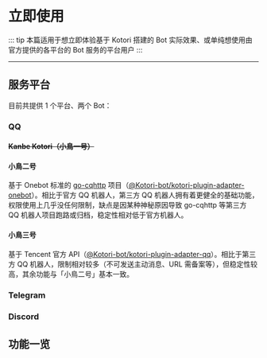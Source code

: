 # 立即使用

::: tip
本篇适用于想立即体验基于 Kotori 搭建的 Bot 实际效果、或单纯想使用由官方提供的各平台的 Bot 服务的平台用户
:::

---

## 服务平台

目前共提供 1 个平台、两个 Bot：

### QQ

#### ~~Kanbe Kotori（小鳥一号）~~

#### 小鳥二号

基于 Onebot 标准的 [go-cqhttp](https://github.com/Mrs4s/go-cqhttp) 项目（[@Kotori-bot/kotori-plugin-adapter-onebot](../modules/#@kotori-bot/kotori-plugin-adapter-onebot)）。相比于官方 QQ 机器人，第三方 QQ 机器人拥有着更健全的基础功能，权限使用上几乎没任何限制，缺点是因某种神秘原因导致 go-cqhttp 等第三方 QQ 机器人项目跑路或归档，稳定性相对低于官方机器人。

#### 小鳥三号

基于 Tencent 官方 API（[@Kotori-bot/kotori-plugin-adapter-qq](../modules/#@kotori-bot/kotori-plugin-adapter-qq)）。相比于第三方 QQ 机器人，限制相对较多（不可发送主动消息、URL 需备案等），但稳定性较高，其余功能与「小鳥二号」基本一致。

### Telegram

### Discord

## 功能一览
